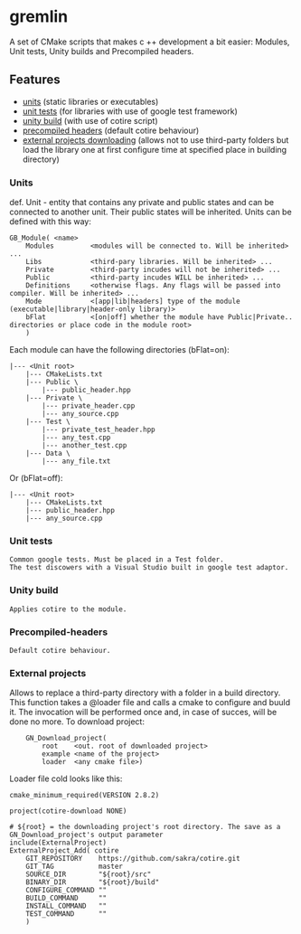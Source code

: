 # gremlin
A set of CMake scripts that makes c ++ development a bit easier: Modules, Unit tests, Unity builds and Precompiled headers.

## Features
- [units](#Units) (static libraries or executables)
- [unit tests](#Unit-tests) (for libraries with use of google test framework)
- [unity build](#Unity-build) (with use of cotire script)
- [precompiled headers](#Precompiled-headers) (default cotire behaviour)
- [external projects downloading](#External-projects) (allows not to use third-party folders 
but load the library one at first configure time at specified place in building directory)

### Units
def. Unit - entity that contains any private and public states and can be connected to another unit. Their public states will be inherited.
Units can be defined with this way:
```
GB_Module( <name>
    Modules         <modules will be connected to. Will be inherited> ...
    Libs            <third-pary libraries. Will be inherited> ...
    Private         <third-party incudes will not be inherited> ...
    Public          <third-party incudes WILL be inherited> ...
    Definitions     <otherwise flags. Any flags will be passed into compiler. Will be inherited> ...
    Mode            <[app|lib|headers] type of the module (executable|library|header-only library)>
    bFlat           <[on|off] whether the module have Public|Private.. directories or place code in the module root>
    )
```
Each module can have the following directories (bFlat=on):
```
|--- <Unit root>
    |--- CMakeLists.txt
    |--- Public \
        |--- public_header.hpp
    |--- Private \
        |--- private_header.cpp
        |--- any_source.cpp
    |--- Test \
        |--- private_test_header.hpp
        |--- any_test.cpp
        |--- another_test.cpp
    |--- Data \
        |--- any_file.txt
```
Or (bFlat=off):
```
|--- <Unit root>
    |--- CMakeLists.txt
    |--- public_header.hpp
    |--- any_source.cpp
```

### Unit tests
    Common google tests. Must be placed in a Test folder.
    The test discowers with a Visual Studio built in google test adaptor.

### Unity build
    Applies cotire to the module.

### Precompiled-headers
    Default cotire behaviour.

### External projects
Allows to replace a third-party directory with a folder in a build directory. 
This function takes a @loader file and calls a cmake to configure and buuld it.
The invocation will be performed once and, in case of succes, will be done no more.
To download project:
```
    GN_Download_project( 
        root    <out. root of downloaded project> 
        example <name of the project> 
        loader  <any cmake file>)
```

Loader file cold looks like this:
```
cmake_minimum_required(VERSION 2.8.2)

project(cotire-download NONE)

# ${root} = the downloading project's root directory. The save as a GN_Download_project's output parameter
include(ExternalProject)
ExternalProject_Add( cotire
    GIT_REPOSITORY    https://github.com/sakra/cotire.git
    GIT_TAG           master
    SOURCE_DIR        "${root}/src"
    BINARY_DIR        "${root}/build"
    CONFIGURE_COMMAND ""
    BUILD_COMMAND     ""
    INSTALL_COMMAND   ""
    TEST_COMMAND      ""
    )
```
